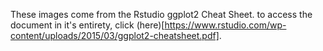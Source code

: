 These images come from the Rstudio ggplot2 Cheat Sheet. to access the document in it's entirety, click (here)[https://www.rstudio.com/wp-content/uploads/2015/03/ggplot2-cheatsheet.pdf].